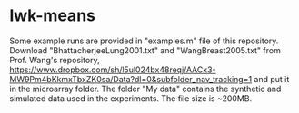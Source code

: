 # lwk-means
Some example runs are provided in "examples.m" file of this repository. Download "BhattacherjeeLung2001.txt" and "WangBreast2005.txt" from Prof. Wang's repository, https://www.dropbox.com/sh/l5ul024bx48reqj/AACx3-MW9Pm4bKkmxTbxZK0sa/Data?dl=0&subfolder_nav_tracking=1 and put it in the microarray folder. The folder "My data" contains the synthetic and simulated data used in the experiments. The file size is ~200MB.  
